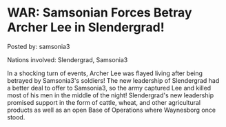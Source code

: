 # WAR: Samsonian Forces Betray Archer Lee in Slendergrad!

Posted by: samsonia3

Nations involved: Slendergrad, Samsonia3

In a shocking turn of events, Archer Lee was flayed living after being betrayed by Samsonia3's soldiers! The new leadership of Slendergrad had a better deal to offer to Samsonia3, so the army captured Lee and killed most of his men in the middle of the night! Slendergrad's new leadership promised support in the form of cattle, wheat, and other agricultural products as well as an open Base of Operations where Waynesborg once stood.
